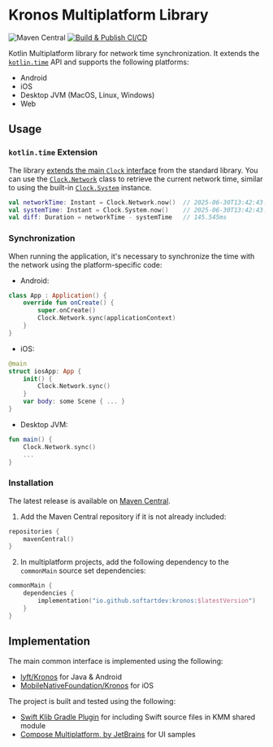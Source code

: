 # Kronos Multiplatform Library

![Maven Central](https://img.shields.io/maven-central/v/io.github.softartdev/kronos)
[![Build & Publish CI/CD](https://github.com/softartdev/Kronos-Multiplatform/actions/workflows/build_publish.yml/badge.svg)](https://github.com/softartdev/Kronos-Multiplatform/actions/workflows/build_publish.yml)

Kotlin Multiplatform library for network time synchronization. It extends the [`kotlin.time`](https://kotlinlang.org/api/core/kotlin-stdlib/kotlin.time/) API and supports the following platforms:
- Android
- iOS
- Desktop JVM (MacOS, Linux, Windows)
- Web
## Usage
### `kotlin.time` Extension
The library [extends the main `Clock` interface](https://github.com/softartdev/Kronos-Multiplatform/blob/main/kronos/src/commonMain/kotlin/com/softartdev/kronos/ClockExt.kt) from the standard library. You can use the [`Clock.Network`](https://github.com/softartdev/Kronos-Multiplatform/blob/main/kronos/src/commonMain/kotlin/com/softartdev/kronos/NetworkClock.kt) class to retrieve the current network time, similar to using the built-in [`Clock.System`](https://github.com/JetBrains/kotlin/blob/master/libraries/stdlib/src/kotlin/time/Clock.kt#L60) instance.
```kotlin
val networkTime: Instant = Clock.Network.now()  // 2025-06-30T13:42:43.712Z
val systemTime: Instant = Clock.System.now()    // 2025-06-30T13:42:43.566455Z
val diff: Duration = networkTime - systemTime   // 145.545ms
```
### Synchronization
When running the application, it's necessary to synchronize the time with the network using the platform-specific code:
- Android:
```kotlin
class App : Application() {
    override fun onCreate() {
        super.onCreate()
        Clock.Network.sync(applicationContext)
    }
}
```
- iOS:
```swift
@main
struct iosApp: App {
    init() {
        Clock.Network.sync()
    }
    var body: some Scene { ... }
}
```
- Desktop JVM:
```kotlin
fun main() {
    Clock.Network.sync()
    ...
}
```
### Installation
The latest release is available on [Maven Central](https://repo1.maven.org/maven2/io/github/softartdev/kronos/).
1. Add the Maven Central repository if it is not already included:
```kotlin
repositories {
    mavenCentral()
}
```
2. In multiplatform projects, add the following dependency to the `commonMain` source set dependencies:
```kotlin
commonMain {
    dependencies {
        implementation("io.github.softartdev:kronos:$latestVersion")
    }
}
```
## Implementation
The main common interface is implemented using the following:
- [lyft/Kronos](https://github.com/lyft/Kronos-Android) for Java & Android
- [MobileNativeFoundation/Kronos](https://github.com/MobileNativeFoundation/Kronos) for iOS

The project is built and tested using the following:
- [Swift Klib Gradle Plugin](https://github.com/ttypic/swift-klib-plugin) for including Swift source files in KMM shared module
- [Compose Multiplatform, by JetBrains](https://github.com/JetBrains/compose-jb) for UI samples
